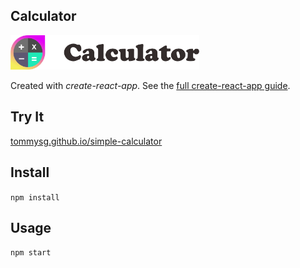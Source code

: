 Calculator
---
<img src="Logotype primary.png" width="60%" height="60%" />

Created with *create-react-app*. See the [full create-react-app guide](https://github.com/facebookincubator/create-react-app/blob/master/packages/react-scripts/template/README.md).



Try It
---

[tommysg.github.io/simple-calculator](https://tommysg.github.io/simple-calculator/)



Install
---

`npm install`



Usage
---

`npm start`
